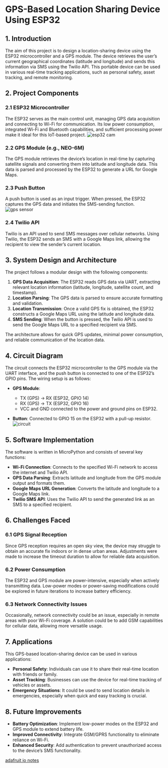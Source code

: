 # **GPS-Based Location Sharing Device Using ESP32**

## 1. **Introduction**

The aim of this project is to design a location-sharing device using the ESP32 microcontroller and a GPS module. The device retrieves the user’s current geographical coordinates (latitude and longitude) and sends this information via SMS using the Twilio API. This portable device can be used in various real-time tracking applications, such as personal safety, asset tracking, and remote monitoring.

## 2. **Project Components**

### 2.1 **ESP32 Microcontroller**
The ESP32 serves as the main control unit, managing GPS data acquisition and connecting to Wi-Fi for communication. Its low power consumption, integrated Wi-Fi and Bluetooth capabilities, and sufficient processing power make it ideal for this IoT-based project.
![esp32 cam](https://reversepcb.com/wp-content/uploads/2023/02/ESP32-CAM-camera-development-board.png)
### 2.2 **GPS Module (e.g., NEO-6M)**
The GPS module retrieves the device’s location in real-time by capturing satellite signals and converting them into latitude and longitude data. This data is parsed and processed by the ESP32 to generate a URL for Google Maps.

### 2.3 **Push Button**
A push button is used as an input trigger. When pressed, the ESP32 captures the GPS data and initiates the SMS-sending function.
![gps sensor](https://1.bp.blogspot.com/-jnz8MnX8YS0/X6zOwAqQogI/AAAAAAAAAfA/yO6UKmsAirMKwneOHm2IOO3p-Yv4gt6WACLcBGAsYHQ/s512/NEO-6M-GPS-Receiver-Module.jpg)
### 2.4 **Twilio API**
Twilio is an API used to send SMS messages over cellular networks. Using Twilio, the ESP32 sends an SMS with a Google Maps link, allowing the recipient to view the sender’s current location.

## 3. **System Design and Architecture**

The project follows a modular design with the following components:

1. **GPS Data Acquisition**: The ESP32 reads GPS data via UART, extracting relevant location information (latitude, longitude, satellite count, and timestamp).
2. **Location Parsing**: The GPS data is parsed to ensure accurate formatting and validation.
3. **Location Transmission**: Once a valid GPS fix is obtained, the ESP32 constructs a Google Maps URL using the latitude and longitude data.
4. **SMS Sending**: When the button is pressed, the Twilio API is used to send the Google Maps URL to a specified recipient via SMS.

The architecture allows for quick GPS updates, minimal power consumption, and reliable communication of the location data.

## 4. **Circuit Diagram**

The circuit connects the ESP32 microcontroller to the GPS module via the UART interface, and the push button is connected to one of the ESP32’s GPIO pins. The wiring setup is as follows:

- **GPS Module**: 
  - TX (GPS) → RX (ESP32, GPIO 14)
  - RX (GPS) → TX (ESP32, GPIO 16)
  - VCC and GND connected to the power and ground pins on ESP32.

- **Button**: Connected to GPIO 15 on the ESP32 with a pull-up resistor.
![circuit](https://www.electronicwings.com/storage/PlatformSection/TopicContent/475/description/GSP%20interface%20with%20NodeMCU.png)
## 5. **Software Implementation**

The software is written in MicroPython and consists of several key functions:

- **Wi-Fi Connection**: Connects to the specified Wi-Fi network to access the internet and Twilio API.
- **GPS Data Parsing**: Extracts latitude and longitude from the GPS module output and formats them.
- **Google Maps URL Generation**: Converts the latitude and longitude to a Google Maps link.
- **Twilio SMS API**: Uses the Twilio API to send the generated link as an SMS to a specified recipient.

## 6. **Challenges Faced**

### 6.1 **GPS Signal Reception**
Since GPS reception requires an open sky view, the device may struggle to obtain an accurate fix indoors or in dense urban areas. Adjustments were made to increase the timeout duration to allow for reliable data acquisition.

### 6.2 **Power Consumption**
The ESP32 and GPS module are power-intensive, especially when actively transmitting data. Low-power modes or power-saving modifications could be explored in future iterations to increase battery efficiency.

### 6.3 **Network Connectivity Issues**
Occasionally, network connectivity could be an issue, especially in remote areas with poor Wi-Fi coverage. A solution could be to add GSM capabilities for cellular data, allowing more versatile usage.

## 7. **Applications**

This GPS-based location-sharing device can be used in various applications:

- **Personal Safety**: Individuals can use it to share their real-time location with friends or family.
- **Asset Tracking**: Businesses can use the device for real-time tracking of vehicles or assets.
- **Emergency Situations**: It could be used to send location details in emergencies, especially when quick and easy tracking is crucial.

## 8. **Future Improvements**

- **Battery Optimization**: Implement low-power modes on the ESP32 and GPS module to extend battery life.
- **Improved Connectivity**: Integrate GSM/GPRS functionality to eliminate reliance on Wi-Fi.
- **Enhanced Security**: Add authentication to prevent unauthorized access to the device’s SMS functionality.

[adafruit io notes](https://learn.adafruit.com/adafruit-io/mqtt-api)
